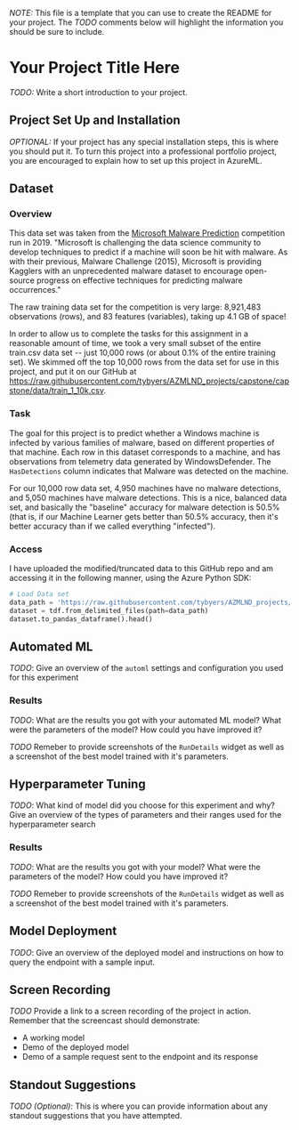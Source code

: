 *NOTE:* This file is a template that you can use to create the README for your project. The *TODO* comments below will highlight the information you should be sure to include.

# Your Project Title Here

*TODO:* Write a short introduction to your project.

## Project Set Up and Installation
*OPTIONAL:* If your project has any special installation steps, this is where you should put it. To turn this project into a professional portfolio project, you are encouraged to explain how to set up this project in AzureML.

## Dataset

### Overview

This data set was taken from the [Microsoft Malware Prediction](https://www.kaggle.com/c/microsoft-malware-prediction) competition run in 2019. "Microsoft is challenging the data science community to develop techniques to predict if a machine will soon be hit with malware. As with their previous, Malware Challenge (2015), Microsoft is providing Kagglers with an unprecedented malware dataset to encourage open-source progress on effective techniques for predicting malware occurrences."  

The raw training data set for the competition is very large: 8,921,483 observations (rows), and 83 features (variables), taking up 4.1 GB of space! 

In order to allow us to complete the tasks for this assignment in a reasonable amount of time, we took a very small subset of the entire train.csv data set -- just 10,000 rows (or about 0.1% of the entire training set). We skimmed off the top 10,000 rows from the data set for use in this project, and put it on our GitHub at https://raw.githubusercontent.com/tybyers/AZMLND_projects/capstone/capstone/data/train_1_10k.csv.

### Task

The goal for this project is to predict whether a Windows machine is infected by various families of malware, based on different properties of that machine. Each row in this dataset corresponds to a machine, and has observations from telemetry data generated by WindowsDefender. The `HasDetections` column indicates that Malware was detected on the machine. 

For our 10,000 row data set, 4,950 machines have no malware detections, and 5,050 machines have malware detections. This is a nice, balanced data set, and basically the "baseline" accuracy for malware detection is 50.5% (that is, if our Machine Learner gets better than 50.5% accuracy, then it's better accuracy than if we called everything "infected").

### Access

I have uploaded the modified/truncated data to this GitHub repo and am accessing it in the following manner, using the Azure Python SDK:

```python
# Load Data set
data_path = 'https://raw.githubusercontent.com/tybyers/AZMLND_projects/capstone/capstone/data/train_1_10k.csv'
dataset = tdf.from_delimited_files(path=data_path)
dataset.to_pandas_dataframe().head()
```


## Automated ML
*TODO*: Give an overview of the `automl` settings and configuration you used for this experiment

### Results
*TODO*: What are the results you got with your automated ML model? What were the parameters of the model? How could you have improved it?

*TODO* Remeber to provide screenshots of the `RunDetails` widget as well as a screenshot of the best model trained with it's parameters.

## Hyperparameter Tuning
*TODO*: What kind of model did you choose for this experiment and why? Give an overview of the types of parameters and their ranges used for the hyperparameter search


### Results
*TODO*: What are the results you got with your model? What were the parameters of the model? How could you have improved it?

*TODO* Remeber to provide screenshots of the `RunDetails` widget as well as a screenshot of the best model trained with it's parameters.

## Model Deployment
*TODO*: Give an overview of the deployed model and instructions on how to query the endpoint with a sample input.

## Screen Recording
*TODO* Provide a link to a screen recording of the project in action. Remember that the screencast should demonstrate:
- A working model
- Demo of the deployed  model
- Demo of a sample request sent to the endpoint and its response

## Standout Suggestions
*TODO (Optional):* This is where you can provide information about any standout suggestions that you have attempted.
